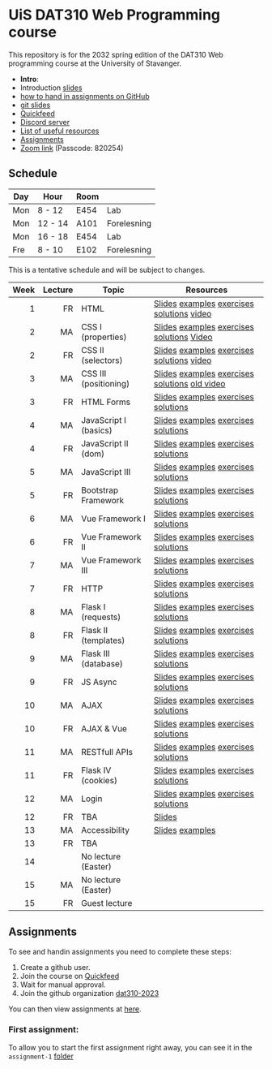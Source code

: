   # UiS DAT310 Web Programming course

This repository is for the 2032 spring edition of the DAT310 Web programming course at the University of Stavanger. 

  - **Intro**: 
  - Introduction [slides](slides/2023-Course_info.pdf)
  - [how to hand in assignments on GitHub](quickfeed.md)
  - [git slides](slides/0-Web-programming-Git.pdf)
  - [Quickfeed](https://uis.itest.run)
  - [Discord server](https://discord.gg/kJzYN82qXt)
  - [List of useful resources](Resources.md)
  - [Assignments](#assignments)
  - [Zoom link](https://stavanger.zoom.us/j/61226439451?pwd=RHdaclpRdjl1OGhtc0F2dTIwek9UQT09) (Passcode: 820254)
  

## Schedule 
| Day | Hour |Room| |
|-----|------|----|-|
|Mon  |8 - 12|E454|Lab|
|Mon  |12 - 14|A101|Forelesning|
|Mon  |16 - 18|E454|Lab|
|Fre  |8 - 10|E102|Forelesning|


This is a tentative schedule and will be subject to changes.

| Week | Lecture | Topic                 | Resources                                                                                                                                                                                                                                                                                      |
|-----:|--------:|-----------------------|------------------------------------------------------------------------------------------------------------------------------------------------------------------------------------------------------------------------------------------------------------------------------------------------|
|    1 |       FR | HTML                  | [Slides](slides/1-1-Web-programming-HTML.pdf) [examples](examples/html/basic/) [exercises](exercises/html/basic/) [solutions](solutions/html/basic/) [video](https://stavanger.instructuremedia.com/embed/f559ea93-4158-41ff-8e3a-a8525838c118) |
|    2 |       MA | CSS I (properties)    | [Slides](slides/2-1-Web-programming-CSS-p1.pdf) [examples](examples/css/properties) [exercises](exercises/css/properties) [solutions](solutions/css/properties) [Video](https://stavanger.instructuremedia.com/embed/9fba90b1-686c-4d02-bfb3-6bbcd79dc5d5) |
|    2 |       FR | CSS II (selectors)    | [Slides](slides/2-2-Web-programming-CSS-p2.pdf) [examples](examples/css/selectors)  [exercises](exercises/css/properties)  [solutions](solutions/css/selectors) [video](https://stavanger.instructuremedia.com/embed/2ddf14fe-223b-4085-a58d-ab4ec7b675c4) |
|    3 |       MA | CSS III (positioning) | [Slides](slides/3-1-Web-programming-CSS-p3.pdf) [examples](examples/css/positioning/)  [exercises](exercises/css/positioning/)  [solutions](solutions/css/positioning/) [old video](https://stavanger.instructuremedia.com/embed/24cc653e-762b-4857-9e4c-d1c327e4acf5) |
|    3 |       FR | HTML Forms            | [Slides](slides/3-2-Web-programming-HTML-Forms.pdf) [examples](examples/html/forms/)  [exercises](exercises/html/forms/)  [solutions](solutions/html/forms/)                                        |
|    4 |       MA | JavaScript I (basics) | [Slides](slides/4-1-Web-programming-JavaScript-p1.pdf) [examples](examples/js/basics/)  [exercises](exercises/js/basics/)  [solutions](solutions/js/basics/)                                        |
|    4 |       FR | JavaScript II (dom)   | [Slides](slides/4-2-Web-programming-JavaScript-p2.pdf) [examples](examples/js/events_dom/)  [exercises](exercises/js/events_dom/)  [solutions](solutions/js/events_dom/)           |
|    5 |       MA | JavaScript III        | [Slides](slides/5-1-Web-programming-JavaScript-p3.pdf) [examples](examples/js/more/)  [exercises](exercises/js/more/)  [solutions](solutions/js/more/)                             |
|    5 |       FR | Bootstrap Framework   | [Slides](slides/5-2-Web-programming-Bootstrap.pdf) [examples](examples/bootstrap/)  [exercises](exercises/bootstrap/)  [solutions](solutions/bootstrap/)                           |
|    6 |       MA | Vue Framework I       | [Slides](slides/6-2-Web-programming-vue-p1.pdf) [examples](examples/js/vue/)  [exercises](exercises/js/vue/)  [solutions](solutions/js/vue/)                                                        |
|    6 |       FR | Vue Framework II      | [Slides](slides/7-1-Web-programming-vue-p2.pdf) [examples](examples/js/vue2/)  [exercises](exercises/js/vue2/)  [solutions](solutions/js/vue2/)                                    |
|    7 |       MA | Vue Framework III     |  [Slides](slides/7-2-Web-programming-vue-p3.pdf) [examples](examples/js/vue3/) [exercises](exercises/js/vue3/)  [solutions](solutions/js/vue3/)                                     |
|    7 |       FR | HTTP                  | [Slides](slides/8-1-Web-programming-HTTP.pdf) [examples](examples/python/http/) [exercises](exercises/python/http/) [solutions](solutions/python/http/)                            |
|    8 |       MA | Flask I (requests)    | [Slides](slides/8-2-Web-programming-Server-p1.pdf) [examples](examples/python/flask) [exercises](exercises/python/flask1/) [solutions](solutions/python/flask1/)                   |
|    8 |       FR | Flask II (templates)  | [Slides](slides/9-1-Web-programming-Server-p2.pdf) [examples](examples/python/flask) [exercises](exercises/python/flask2/) [solutions](solutions/python/flask2/)                                    |
|    9 |       MA | Flask III (database)  | [Slides](slides/9-2-Web-programming-Server-p3.pdf) [examples](examples/python/flask) [exercises](exercises/python/flask3/) [solutions](solutions/python/flask3/)                                    |
|    9 |       FR | JS Async              | [Slides](slides/10-1-Web-programming-JS-async.pdf) [examples](examples/async/js) [exercises](exercises/async/js) [solutions](solutions/async/js)                                   |
|   10 |       MA | AJAX                  | [Slides](slides/11-1-Web-programming-AJAX.pdf) [examples](examples/ajax) [exercises](exercises/ajax) [solutions](solutions/ajax)                                                   |
|   10 |       FR | AJAX & Vue            | [Slides](slides/11-2-Web-programming-AJAX+Vue.pdf) [examples](examples/ajax) [exercises](exercises/ajax) [solutions](solutions/ajax)                                               |
|   11 |       MA | RESTfull APIs         | [Slides](slides/12-1-Web-programming-Flask-APIs.pdf) [examples](examples/ajax) [exercises](exercises/ajax) [solutions](solutions/ajax)                                                              |
|   11 |       FR | Flask IV (cookies)    | [Slides](slides/12-2-Web-programming-Server-p4.pdf) [examples](examples/python/flask4) [exercises](exercises/python/flask4) [solutions](solutions/python/flask4)                    |
|   12 |       MA | Login                 | [Slides](slides/13-1-Web-programming-Server-Login.pdf) [examples](examples/python/flask5) [exercises](exercises/python/flask5) [solutions](solutions/python/flask5)                                                                                                                            |
|   12 |       FR | TBA                   | [Slides](slides/13-2-WebProgramming-CaseStudy1.pdf) |
|   13 |       MA | Accessibility         | [Slides](slides/15-1-Accessibility.pdf) [examples](examples/a11y/table.html)|
|   13 |       FR | TBA | |
|   14 | | No lecture (Easter) | |
|   15 |       MA | No lecture (Easter) | |
|   15 |       FR | Guest lecture | |

## Assignments

To see and handin assignments you need to complete these steps:
1. Create a github user.
2. Join the course on [Quickfeed](https://uis.itest.run)
3. Wait for manual approval.
4. Join the github organization [dat310-2023](https://github.com/dat310-2023)

You can then view assignments at [here](https://github.com/dat310-2023/assignments).

### First assignment:
To allow you to start the first assignment right away, you can see it in the `assignment-1` [folder](assignment-1/)
